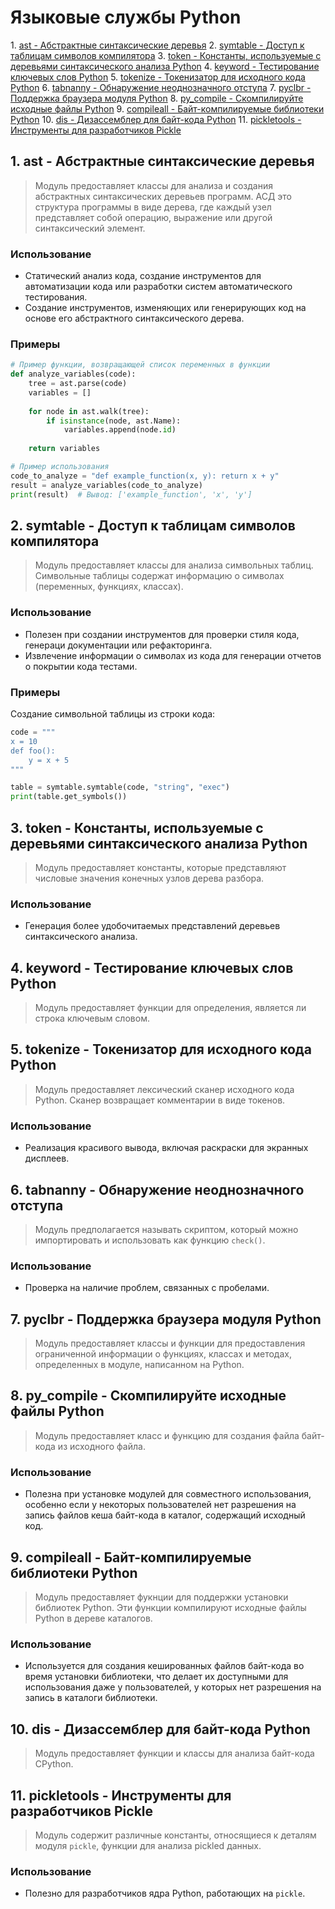 # Языковые службы Python
1\. [ast - Абстрактные синтаксические деревья](#1)
2. [symtable - Доступ к таблицам символов компилятора](#2)
3. [token - Константы, используемые с деревьями синтаксического анализа Python](#3)
4. [keyword - Тестирование ключевых слов Python](#4)
5. [tokenize - Токенизатор для исходного кода Python](#5)
6. [tabnanny - Обнаружение неоднозначного отступа](#6)
7. [pyclbr - Поддержка браузера модуля Python](#7)
8. [py_compile - Скомпилируйте исходные файлы Python](#8)
9. [compileall - Байт-компилируемые библиотеки Python](#9)
10. [dis - Дизассемблер для байт-кода Python](#10)
11. [pickletools - Инструменты для разработчиков Pickle](#11)


## <div id="1">1. ast - Абстрактные синтаксические деревья</div>
> Модуль предоставляет классы для анализа и создания абстрактных синтаксических деревьев программ. АСД это структура программы в виде дерева, где каждый узел представляет собой операцию, выражение или другой синтаксический элемент.
### Использование
- Статический анализ кода, создание инструментов для автоматизации кода или разработки систем автоматического тестирования.
- Создание инструментов, изменяющих или генерирующих код на основе его абстрактного синтаксического дерева.
### Примеры
```python
# Пример функции, возвращающей список переменных в функции
def analyze_variables(code):
    tree = ast.parse(code)
    variables = []
    
    for node in ast.walk(tree):
        if isinstance(node, ast.Name):
            variables.append(node.id)
            
    return variables

# Пример использования
code_to_analyze = "def example_function(x, y): return x + y"
result = analyze_variables(code_to_analyze)
print(result)  # Вывод: ['example_function', 'x', 'y']
```


## <div id="2">2. symtable - Доступ к таблицам символов компилятора</div>
> Модуль предоставляет классы для анализа символьных таблиц. Символьные таблицы содержат информацию о символах (переменных, функциях, классах).
### Использование
- Полезен при создании инструментов для проверки стиля кода, генераци документации или рефакторинга.
- Извлечение информации о символах из кода для генерации отчетов о покрытии кода тестами.
### Примеры
Создание символьной таблицы из строки кода:
```python
code = """
x = 10
def foo():
    y = x + 5
"""

table = symtable.symtable(code, "string", "exec")
print(table.get_symbols())
```


## <div id="3">3. token - Константы, используемые с деревьями синтаксического анализа Python</div>
> Модуль предоставляет константы, которые представляют числовые значения конечных узлов дерева разбора.
### Использование
- Генерация более удобочитаемых представлений деревьев синтаксического анализа.


## <div id="4">4. keyword - Тестирование ключевых слов Python</div>
> Модуль предоставляет функции для определения, является ли строка ключевым словом.


## <div id="5">5. tokenize - Токенизатор для исходного кода Python</div>
> Модуль предоставляет лексический сканер исходного кода Python. Сканер возвращает комментарии в виде токенов.
### Использование
- Реализация красивого вывода, включая раскраски для экранных дисплеев.


## <div id="6">6. tabnanny - Обнаружение неоднозначного отступа</div>
> Модуль предполагается называть скриптом, который можно импортировать и использовать как функцию `check()`.
### Использование
- Проверка на наличие проблем, связанных с пробелами.


## <div id="7">7. pyclbr - Поддержка браузера модуля Python</div>
> Модуль предоставляет классы и функции для предоставления ограниченной информации о функциях, классах и методах, определенных в модуле, написанном на Python.


## <div id="8">8. py_compile - Скомпилируйте исходные файлы Python</div>
> Модуль предоставляет класс и функцию для создания файла байт-кода из исходного файла.
### Использование
- Полезна при установке модулей для совместного использования, особенно если у некоторых пользователей нет разрешения на запись файлов кеша байт-кода в каталог, содержащий исходный код.


## <div id="9">9. compileall - Байт-компилируемые библиотеки Python</div>
> Модуль предоставляет фукнции для поддержки установки библиотек Python. Эти функции компилируют исходные файлы Python в дереве каталогов.
### Использование
- Используется для создания кешированных файлов байт-кода во время установки библиотеки, что делает их доступными для использования даже у пользователей, у которых нет разрешения на запись в каталоги библиотеки.


## <div id="10">10. dis - Дизассемблер для байт-кода Python</div>
> Модуль предоставляет функции и классы для анализа байт-кода CPython.


## <div id="11">11. pickletools - Инструменты для разработчиков Pickle</div>
> Модуль содержит различные константы, относящиеся к деталям модуля `pickle`, функции для анализа pickled данных.
### Использование
- Полезно для разработчиков ядра Python, работающих на `pickle`.
